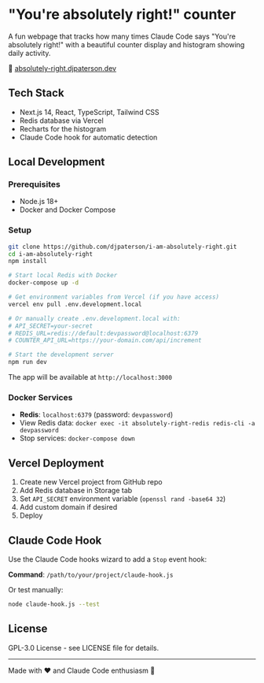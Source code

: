 # "You're absolutely right!" counter

A fun webpage that tracks how many times Claude Code says "You're absolutely right!" with a beautiful counter display and histogram showing daily activity. 

🔗 [absolutely-right.djpaterson.dev](https://absolutely-right.djpaterson.dev)

## Tech Stack

- Next.js 14, React, TypeScript, Tailwind CSS
- Redis database via Vercel
- Recharts for the histogram
- Claude Code hook for automatic detection

## Local Development

### Prerequisites
- Node.js 18+ 
- Docker and Docker Compose

### Setup

```bash
git clone https://github.com/djpaterson/i-am-absolutely-right.git
cd i-am-absolutely-right
npm install

# Start local Redis with Docker
docker-compose up -d

# Get environment variables from Vercel (if you have access)
vercel env pull .env.development.local

# Or manually create .env.development.local with:
# API_SECRET=your-secret
# REDIS_URL=redis://default:devpassword@localhost:6379
# COUNTER_API_URL=https://your-domain.com/api/increment

# Start the development server
npm run dev
```

The app will be available at `http://localhost:3000`

### Docker Services

- **Redis**: `localhost:6379` (password: `devpassword`)
- View Redis data: `docker exec -it absolutely-right-redis redis-cli -a devpassword`
- Stop services: `docker-compose down`

## Vercel Deployment

1. Create new Vercel project from GitHub repo
2. Add Redis database in Storage tab
3. Set `API_SECRET` environment variable (`openssl rand -base64 32`)
4. Add custom domain if desired
5. Deploy

## Claude Code Hook

Use the Claude Code hooks wizard to add a `Stop` event hook:

**Command**: `/path/to/your/project/claude-hook.js`

Or test manually:
```bash
node claude-hook.js --test
```

## License

GPL-3.0 License - see LICENSE file for details.

---

Made with ❤️ and Claude Code enthusiasm 🤖